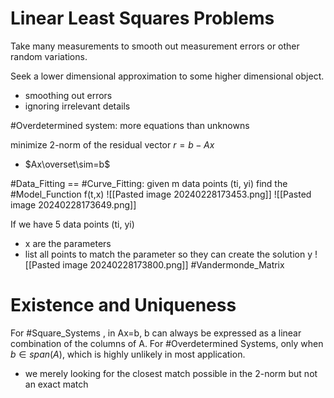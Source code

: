 # Linear Least Squares Problems
Take many measurements to smooth out measurement errors or other random variations.

Seek a lower dimensional approximation to some higher dimensional object.
- smoothing out errors
- ignoring irrelevant details

#Overdetermined system: more equations than unknowns

minimize 2-norm of the residual vector $r=b-Ax$
- $Ax\overset\sim=b$

#Data_Fitting == #Curve_Fitting: given m data points (ti, yi) find the #Model_Function f(t,x)
![[Pasted image 20240228173453.png]]
![[Pasted image 20240228173649.png]]

If we have 5 data points (ti, yi)
- x are the parameters
- list all points to match the parameter so they can create the solution y
![[Pasted image 20240228173800.png]]
#Vandermonde_Matrix

# Existence and Uniqueness
For #Square_Systems , in Ax=b, b can always be expressed as a linear combination of the columns of A.
For #Overdetermined Systems, only when $b\in span(A)$, which is highly unlikely in most application.
- we merely looking for the closest match possible in the 2-norm but not an exact match
